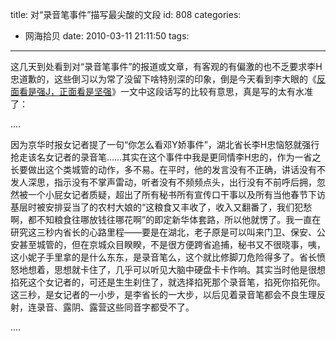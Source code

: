 title: 对“录音笔事件”描写最尖酸的文段
id: 808
categories:
  - 网海拾贝
date: 2010-03-11 21:11:50
tags:
---

这几天到处看到对“录音笔事件”的报道或文章，有客观的有偏激的也不乏要求李H忠道歉的，这些倒习以为常了没留下啥特别深的印象，倒是今天看到李大眼的《[反面看是强J，正面看是坚强](http://blog.sina.com.cn/s/blog_46e7ba410100ha4k.html)》一文中这段话写的比较有意思，真是写的太有水准了：

....

因为京华时报女记者提了一句“你怎么看邓Y娇事件”，湖北省长李H忠恼怒就强行抢走该名女记者的录音笔……其实在这个事件中我是更同情李H忠的，作为一省之长要做出这个类城管的动作，多不易。在平时，他的发言没有不正确，讲话没有不发人深思，指示没有不掌声雷动，听者没有不频频点头，出行没有不前呼后拥，忽然被一个小屁女记者质疑，超出了所有秘书所有宣传口干事以及所有当他春节下访基层时被安排妥当了的农村大娘的“这粮食又丰收了，收入又翻番了，我们犯愁啊，都不知粮食往哪放钱往哪花啊”的即定新华体套路，所以他就愣了。我一直在研究这三秒内省长的心路里程——要是在湖北，老子原是可以叫来门卫、保安、公安甚至城管的，但在京城众目睽睽，不是很方便跨省追捕，秘书又不很晓事，咦，这小妮子手里拿的是什么东东，是录音笔么，这个就比修脚刀危险得多了。省长愤怒地想着，思想就卡住了，几乎可以听见大脑中硬盘卡卡作响。其实当时他是很想掐死这个女记者的，可还是生生刹住了，就选择掐死那个录音笔，掐死你掐死你。这三秒，是女记者的一小步，是李省长的一大步，以后见着录音笔都会不良生理反射，连录音、露阴、露营这些同音字都受不了。

....